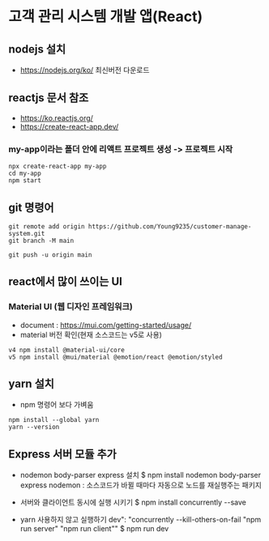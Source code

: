 # 고객 관리 시스템 개발 앱(React)

## nodejs 설치
- https://nodejs.org/ko/ 최신버전 다운로드

## reactjs 문서 참조
- https://ko.reactjs.org/
- https://create-react-app.dev/

### my-app이라는 폴더 안에 리액트 프로젝트 생성 -> 프로젝트 시작
```
npx create-react-app my-app 
cd my-app
npm start
```

## git 명령어
```
git remote add origin https://github.com/Young9235/customer-manage-system.git
git branch -M main

git push -u origin main
```

## react에서 많이 쓰이는 UI
### Material UI (웹 디자인 프레임워크)
- document : https://mui.com/getting-started/usage/
- material 버전 확인(현재 소스코드는 v5로 사용)
```
v4 npm install @material-ui/core 
v5 npm install @mui/material @emotion/react @emotion/styled
```

## yarn 설치
- npm 명령어 보다 가벼움
```
npm install --global yarn
yarn --version
```

## Express 서버 모듈 추가
- nodemon body-parser express 설치
$ npm install nodemon body-parser express
nodemon : 소스코드가 바뀔 때마다 자동으로 노드를 재실행주는 패키지

- 서버와 클라이언트 동시에 실행 시키기
$ npm install concurrently --save

- yarn 사용하지 않고 실행하기
dev": "concurrently --kill-others-on-fail \"npm run server\" \"npm run client\""
$ npm run dev
